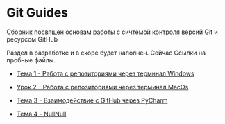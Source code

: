 # Git Guides

Сборник посвящен основам работы с сичтемой контроля версий Git и ресурсом GitHub

Раздел в разработке и в скоре будет наполнен. Сейчас Ссылки на пробные файлы.

- [Тема 1 - Работа с репозиториями через терминал Windows](https://github.com/Skif3195/Python-Learning/blob/Guides/Git/Урок%201.md)

- [Урок 2 - Работа с репозиториями через терминал MacOs](https://github.com/Skif3195/Python-Learning/blob/Guides/Git/Урок%203.md)

- [Тема 3 - Взаимодействие с GitHub через PyCharm](https://github.com/Skif3195/Python-Learning/blob/Guides/Git/Урок%202.md)

- [Тема 4 - NullNull]()
